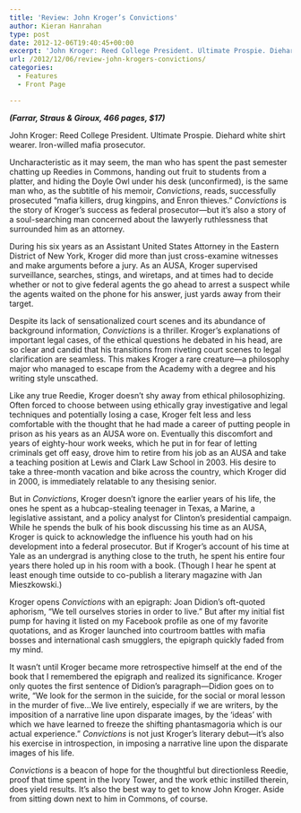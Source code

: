 ```yaml
---
title: 'Review: John Kroger’s Convictions'
author: Kieran Hanrahan
type: post
date: 2012-12-06T19:40:45+00:00
excerpt: 'John Kroger: Reed College President. Ultimate Prospie. Diehard white shirt wearer. Iron-willed mafia prosecutor.'
url: /2012/12/06/review-john-krogers-convictions/
categories:
  - Features
  - Front Page

---
```

_**(Farrar, Straus & Giroux, 466 pages, $17)**_

John Kroger: Reed College President. Ultimate Prospie. Diehard white shirt wearer. Iron-willed mafia prosecutor.

Uncharacteristic as it may seem, the man who has spent the past semester chatting up Reedies in Commons, handing out fruit to students from a platter, and hiding the Doyle Owl under his desk (unconfirmed), is the same man who, as the subtitle of his memoir, _Convictions_, reads, successfully prosecuted “mafia killers, drug kingpins, and Enron thieves.” _Convictions_ is the story of Kroger’s success as federal prosecutor—but it’s also a story of a soul-searching man concerned about the lawyerly ruthlessness that surrounded him as an attorney.

During his six years as an Assistant United States Attorney in the Eastern District of New York, Kroger did more than just cross-examine witnesses and make arguments before a jury. As an AUSA, Kroger supervised surveillance, searches, stings, and wiretaps, and at times had to decide whether or not to give federal agents the go ahead to arrest a suspect while the agents waited on the phone for his answer, just yards away from their target.

Despite its lack of sensationalized court scenes and its abundance of background information, _Convictions_ is a thriller. Kroger’s explanations of important legal cases, of the ethical questions he debated in his head, are so clear and candid that his transitions from riveting court scenes to legal clarification are seamless. This makes Kroger a rare creature—a philosophy major who managed to escape from the Academy with a degree and his writing style unscathed.

Like any true Reedie, Kroger doesn’t shy away from ethical philosophizing. Often forced to choose between using ethically gray investigative and legal techniques and potentially losing a case, Kroger felt less and less comfortable with the thought that he had made a career of putting people in prison as his years as an AUSA wore on. Eventually this discomfort and years of eighty-hour work weeks, which he put in for fear of letting criminals get off easy, drove him to retire from his job as an AUSA and take a teaching position at Lewis and Clark Law School in 2003. His desire to take a three-month vacation and bike across the country, which Kroger did in 2000, is immediately relatable to any thesising senior.

But in _Convictions_, Kroger doesn’t ignore the earlier years of his life, the ones he spent as a hubcap-stealing teenager in Texas, a Marine, a legislative assistant, and a policy analyst for Clinton’s presidential campaign. While he spends the bulk of his book discussing his time as an AUSA, Kroger is quick to acknowledge the influence his youth had on his development into a federal prosecutor. But if Kroger’s account of his time at Yale as an undergrad is anything close to the truth, he spent his entire four years there holed up in his room with a book. (Though I hear he spent at least enough time outside to co-publish a literary magazine with Jan Mieszkowski.)

Kroger opens _Convictions_ with an epigraph: Joan Didion’s oft-quoted aphorism, “We tell ourselves stories in order to live.” But after my initial fist pump for having it listed on my Facebook profile as one of my favorite quotations, and as Kroger launched into courtroom battles with mafia bosses and international cash smugglers, the epigraph quickly faded from my mind.

It wasn’t until Kroger became more retrospective himself at the end of the book that I remembered the epigraph and realized its significance. Kroger only quotes the first sentence of Didion’s paragraph—Didion goes on to write, “We look for the sermon in the suicide, for the social or moral lesson in the murder of five&#8230;We live entirely, especially if we are writers, by the imposition of a narrative line upon disparate images, by the &#8216;ideas&#8217; with which we have learned to freeze the shifting phantasmagoria which is our actual experience.” _Convictions_ is not just Kroger’s literary debut—it’s also his exercise in introspection, in imposing a narrative line upon the disparate images of his life.

_Convictions_ is a beacon of hope for the thoughtful but directionless Reedie, proof that time spent in the Ivory Tower, and the work ethic instilled therein, does yield results. It’s also the best way to get to know John Kroger. Aside from sitting down next to him in Commons, of course.